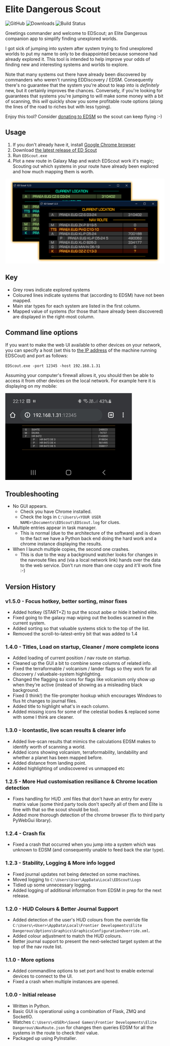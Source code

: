 # Elite Dangerous Scout

![GitHub](https://img.shields.io/github/license/joncage/ed-scout)
![Downloads](https://img.shields.io/github/downloads/joncage/ed-scout/total)
![Build Status](https://github.com/joncage/ed-scout/workflows/Python%20application/badge.svg)

Greetings commander and welcome to EDScout; an Elite Dangerous companion app to simplify finding unexplored worlds.

I got sick of jumping into system after system trying to find unexplored worlds to put my name to only to be disappointed because someone had already explored it. This tool is intended to help improve your odds of finding new and interesting systems and worlds to explore.

Note that many systems out there have already been discovered by commanders who weren't running EDDiscovery / EDSM. Consequently there's no guarantee that the system you're about to leap into is _definitely_ new, but it certainly improves the chances. Conversely, if you're looking for guarantees that systems you're jumping to will make some money with a bit of scanning, this _will_ quickly show you some profitable route options (along the lines of the road to riches but with less typing).

Enjoy this tool? Consider [donating to EDSM](https://www.edsm.net/en_GB/donation) so the scout can keep flying :-) 

## Usage
 
1. If you don't already have it, install [Google Chrome browser](https://www.google.com/intl/en_uk/chrome/)
1. Download [the latest release of ED Scout](https://github.com/joncage/ed-scout/releases/latest)
1. Run `EDScout.exe`
1. Plot a new route in Galaxy Map and watch EDScout work it's magic; Scouting out which systems in your route have already been explored and how much mapping them is worth.

![Nav Route Example](Images/NavRouteDisplay-TwoColours.png)

## Key

* Grey rows indicate explored systems
* Coloured lines indicate systems that (according to EDSM) have not been mapped.
* Main star types for each system are listed in the first column.
* Mapped value of systems (for those that have already been discovered) are displayed in the right-most column.

## Command line options

If you want to make the web UI available to other devices on your network, you can specify a host (set this to [the IP address](https://www.google.com/search?q=how+to+find+the+ip+address+of+a+windows+computer) of the machine running EDSCout) and port as follows:

`EDScout.exe -port 12345 -host 192.168.1.31`

Assuming your computer's firewall allows it, you should then be able to access it from other devices on the local network. For example here it is displaying on my mobile:

![Connecting From Another Device On The Local Network](Images/RunningOnMobile.png)

## Troubleshooting

* No GUI appears.
  * Check you have Chrome installed.
  * Check the logs in `C:\Users\<YOUR USER NAME>\Documents\EDScout\EDScout.log` for clues.
* Multiple entries appear in task manager.
  * This is  normal (due to the architecture of the software) and is down to the fact we have a Python back end doing the hard work and a chrome instance displaying the results.
* When I launch multiple copies, the second one crashes.
  * This is due to the way a background watcher looks for changes in the navroute files and (via a local network link) hands over the data to the web service. Don't run more than one copy and it'll work fine :-)

## Version History

### v1.5.0 - Focus hotkey, better sorting, minor fixes

* Added hotkey (START+Z) to put the scout aobe or hide it behind elite.
* Fixed going to the galaxy map wiping out the bodies scanned in the current system.
* Added sorting so that valuable systems stick to the top of the list.
* Removed the scroll-to-latest-entry bit that was added to 1.4

### 1.4.0 - Titles, Load on startup, Cleaner / more complete icons

* Added loading of current position / nav route on startup.
* Cleaned up the GUI a bit to combine some columns of related info.
* Fixed the terraformable / volcanism / lander flags so they work for all discovery / valuebale-system highlighting.
* Changed the flagging so icons for flags like volcanism only show up when they're active (instead of showing as a misleading black background.
* Fixed (I think!) the file-prompter hookup which encourages Windows to flus ht changes to journal files.
* Added title to highlight what's in each column.
* Added missing icons for some of the celestial bodies & replaced some with some I think are cleaner.

### 1.3.0 - Icontastic, live scan results & clearer info

* Added live-scan results that mimics the calculations EDSM makes to identify worth of scanning a world.
* Added icons showing volcanism, terraformability, landability and whether a planet has been mapped before.
* Added distance from landing point.
* Added highlighting of undiscovered vs unmapped etc

### 1.2.5 - More Hud customisation resiliance & Chrome location detection

* Fixes handling for HUD .xml files that don't have an entry for every matrix value (some third party tools don't specify all of them and Elite is fine with that so the scout should be too).
* Added more thorough detection of the chrome browser (fix to third party PyWebGui library).

### 1.2.4 - Crash fix

* Fixed a crash that occurred when you jump into a system which was unknown to EDSM (and consequently unable to feed back the star type).

### 1.2.3 - Stability, Logging & More info logged 

* Fixed journal updates not being detected on some machines.
* Moved logging to `C:\Users\User\AppData\Local\EDScout\Logs`
* Tidied up some unnecessary logging.
* Added logging of additional information from EDSM in prep for the next release.

### 1.2.0 - HUD Colours & Better Journal Support

* Added detection of the user's HUD colours from the override file `C:\Users\<User>\AppData\Local\Frontier Developments\Elite Dangerous\Options\Graphics\GraphicsConfigurationOverride.xml`.
* Added colour adjustment to match the HUD colours.
* Better journal support to present the next-selected target system at the top of the nav route list.

### 1.1.0 - More options

* Added commandline options to set port and host to enable external devices to connect to the UI.
* Fixed a crash when multiple instances are opened.

### 1.0.0 - Initial release

* Written in Python.
* Basic GUI  is operational using a combination of Flask, ZMQ and SocketIO.
* Watches `C:\Users\<USER>\Saved Games\Frontier Developments\Elite Dangerous\NavRoute.json` for changes then queries EDSM for all the systems in the route to check their value.
* Packaged up using PyInstaller. 
